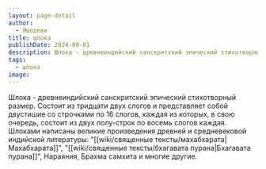 ```yaml
---
layout: page-detail
author:
  - Яшодеви
title: шлока
publishDate: 2024-09-01
description: Шлока - древнеиндийский санскритский эпический стихотворный размер. Состоит из тридцати двух слогов и представляет собой двустишие со строчками по 16 слогов, каждая из которых, в свою очередь, состоит из двух полу-строк по восемь слогов каждая.
tags:
  - шлока
image:
---
```

Шлока - древнеиндийский санскритский эпический стихотворный размер. Состоит из тридцати двух слогов и представляет собой двустишие со строчками по 16 слогов, каждая из которых, в свою очередь, состоит из двух полу-строк по восемь слогов каждая. Шлоками написаны великие произведения древней и средневековой индийской литературы: "[[wiki/священные тексты/махабхарата|Махабхарата]]", "[[wiki/священные тексты/бхагавата пурана|Бхагавата пурана]]", Нараяния, Брахма самхита и многие другие.

